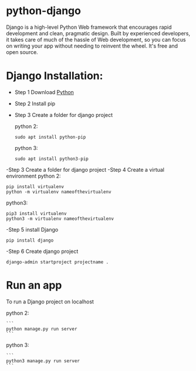 # python-django
Django is a high-level Python Web framework that encourages rapid development and clean, pragmatic design. Built by experienced developers, it takes care of much of the hassle of Web development, so you can focus on writing your app without needing to reinvent the wheel. It's free and open source. 

# Django Installation:

- Step 1 Download [Python](https://www.python.org/downloads/)
- Step 2 Install pip
- Step 3 Create a folder for django project

    python 2:
    ```
    sudo apt install python-pip
    ```
    python 3:
    ```
    sudo apt install python3-pip
    ```
    
-Step 3 Create a folder for django project
-Step 4 Create a virtual environment
 python 2:
 ```
pip install virtualenv
python -m virtualenv nameofthevirtualenv

```
python3:

 ```
pip3 install virtualenv
python3 -m virtualenv nameofthevirtualenv

```
-Step 5 install Django


```
pip install django

```
-Step 6 Create django project
```
django-admin startproject projectname .

```
# Run an app 
To run a Django project on localhost

   python 2:
    
    ```
    python manage.py run server
    ```
    
   python 3:
    
    ```
    python3 manage.py run server
    ```
